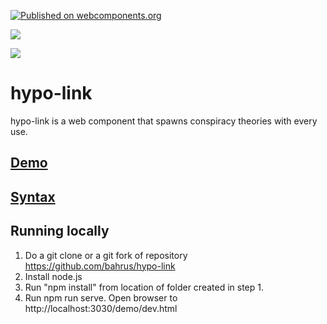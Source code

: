 [![Published on webcomponents.org](https://img.shields.io/badge/webcomponents.org-published-blue.svg)](https://www.webcomponents.org/element/hypo-link)

<a href="https://nodei.co/npm/hypo-link/"><img src="https://nodei.co/npm/hypo-link.png"></a>

<img src="https://badgen.net/bundlephobia/minzip/hypo-link">

# hypo-link

hypo-link is a web component that spawns conspiracy theories with every use.

## [Demo](https://jsfiddle.net/bahrus/faLyekgz/2/)


<!--
```
<custom-element-demo>
<template>
    <hypo-link>
            Mueller filed an indictment just as the President left for G-20.In  July he indicted the Russians 
            who will never come here just before he left for Helsinki.Either could have been done earlier or later. 
            Out of control!Supervision please?
    </hypo-link>
    <style>
        hypo-link{
            display: block;
            width: 480px;
        }
    </style>
    <script type="module" src="https://unpkg.com/hypo-link@0.0.23/hypo-link.js?module"></script>
</template>
</custom-element-demo>
```
-->


## [Syntax](https://bahrus.github.io/api-viewer/index.html?npmPackage=hypo-link&jsPath=hypo-link-example-0.js&jsonPath=custom-elements.json)



## Running locally

1.  Do a git clone or a git fork of repository https://github.com/bahrus/hypo-link
2.  Install node.js
3.  Run "npm install" from location of folder created in step 1.
4.  Run npm run serve.  Open browser to http://localhost:3030/demo/dev.html
